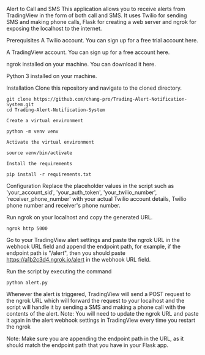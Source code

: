 Alert to Call and SMS
This application allows you to receive alerts from TradingView in the form of both call and SMS. It uses Twilio for sending SMS and making phone calls, Flask for creating a web server and ngrok for exposing the localhost to the internet.

Prerequisites
A Twilio account. You can sign up for a free trial account here.

A TradingView account. You can sign up for a free account here.

ngrok installed on your machine. You can download it here.

Python 3 installed on your machine.

Installation
Clone this repository and navigate to the cloned directory.

```
git clone https://github.com/chang-pro/Trading-Alert-Notification-System.git
cd Trading-Alert-Notification-System

Create a virtual environment

python -m venv venv

Activate the virtual environment

source venv/bin/activate 

Install the requirements

pip install -r requirements.txt
```
Configuration
Replace the placeholder values in the script such as 'your_account_sid', 'your_auth_token', 'your_twilio_number', 'receiver_phone_number' with your actual Twilio account details, Twilio phone number and receiver's phone number.

Run ngrok on your localhost and copy the generated URL.

```
ngrok http 5000
```
Go to your TradingView alert settings and paste the ngrok URL in the webhook URL field and append the endpoint path, for example, if the endpoint path is "/alert", then you should paste https://a1b2c3d4.ngrok.io/alert in the webhook URL field.

Run the script by executing the command

```
python alert.py
```
Whenever the alert is triggered, TradingView will send a POST request to the ngrok URL which will forward the request to your localhost and the script will handle it by sending a SMS and making a phone call with the contents of the alert.
Note: You will need to update the ngrok URL and paste it again in the alert webhook settings in TradingView every time you restart the ngrok

Note: Make sure you are appending the endpoint path in the URL, as it should match the endpoint path that you have in your Flask app.